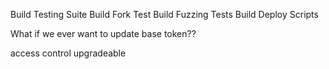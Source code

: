 Build Testing Suite
Build Fork Test
Build Fuzzing Tests
Build Deploy Scripts



What if we ever want to update base token??


access control upgradeable 
